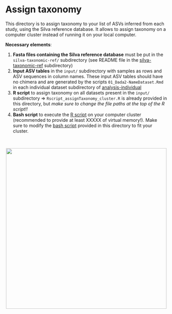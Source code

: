 # Assign taxonomy

This directory is to assign taxonomy to your list of ASVs inferred from each study, using the Silva reference database. It allows to assign taxonomy on a computer cluster instead of running it on your local computer.

**Necessary elements**:
1. **Fasta files containing the Silva reference database** must be put in the `silva-taxonomic-ref/` subdirectory (see README file in the [silva-taxonomic-ref](./silva-taxonomic-ref/) subdirectory)
2. **Input ASV tables** in the `input/` subdirectory with samples as rows and ASV sequences in column names. These input ASV tables should have no chimera and are generated by the scripts `01_Dada2-NameDataset.Rmd` in each individual dataset subdirectory of [analysis-individual](../../../../scripts/analysis-individual/)
3. **R script** to assign taxonomy on all datasets present in the `input/` subdirectory => `Rscript_assignTaxonomy_cluster.R` is already provided in this directory, but _make sure to change the file paths at the top of the R script!!_
4. **Bash script** to execute the [R script](./Rscript_assignTaxonomy_cluster.R) on your computer cluster (recommended to provide at least XXXXX of virtual memory!). Make sure to modify the [bash script](./bash_assignTaxonomy_cluster.sh) provided in this directory to fit your cluster.

<br/>

<p align="center">
	<img src="https://www.amoebasisters.com/uploads/2/1/9/0/21902384/taxonomy-levels-gif_orig.gif" height="500"/>
</p>